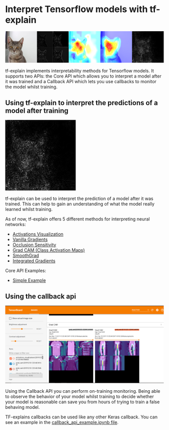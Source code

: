 # Interpret Tensorflow models with tf-explain

![](doc/tf_explain_methods_example.jpg)

tf-explain implements interpretability methods for Tensorflow models. It supports two APIs: the Core API which allows you to interpret a model after it was trained and a Callback API which lets you use callbacks to monitor the model whilst training.

## Using tf-explain to interpret the predictions of a model after training

![smoothgrad example](doc/smoothgrad.png)

tf-explain can be used to interpret the prediction of a model after it was trained. This can help to gain an understanding of what the model really learned whilst training. 

As of now, tf-explain offers 5 different methods for interpreting neural networks:

* [Activations Visualization](https://github.com/sicara/tf-explain#activations-visualization)
* [Vanilla Gradients](https://github.com/sicara/tf-explain#vanilla-gradients)
* [Occlusion Sensitivity](https://github.com/sicara/tf-explain#occlusion-sensitivity)
* [Grad CAM (Class Activation Maps)](https://github.com/sicara/tf-explain#grad-cam)
* [SmoothGrad](https://github.com/sicara/tf-explain#smoothgrad)
* [Integrated Gradients](https://github.com/sicara/tf-explain#integrated-gradients)

Core API Examples:
* [Simple Example](simple_example.py)

## Using the callback api

![callback example](doc/tf_explain_callback_example.PNG)

Using the Callback API you can perform on-training monitoring. Being able to observe the behavior of your model whilst training to decide whether your model is reasonable can save you from hours of trying to train a false behaving model.

TF-explains callbacks can be used like any other Keras callback. You can see an example in the [callback_api_example.ipynb file](callback_api_example.ipynb).